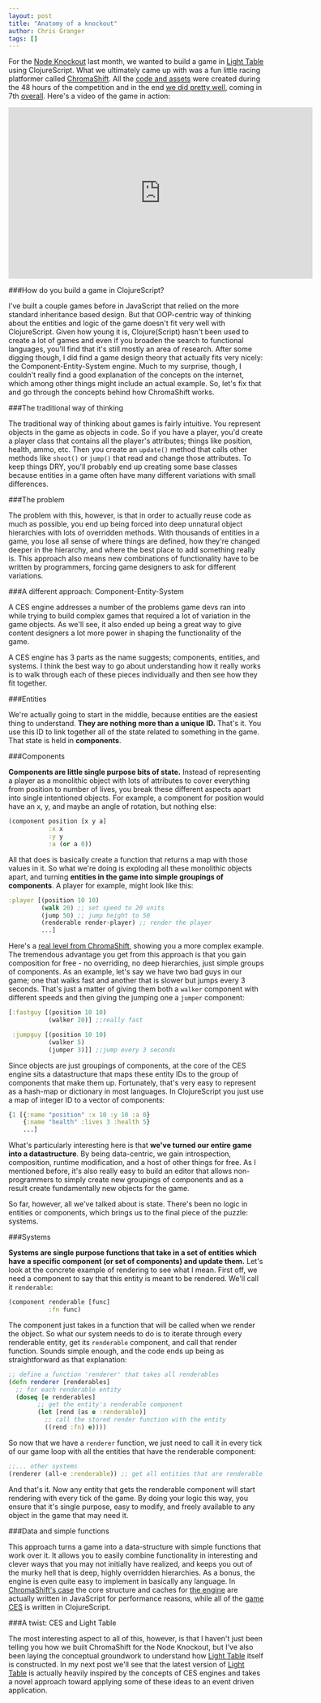 ```yaml
---
layout: post
title: "Anatomy of a knockout"
author: Chris Granger
tags: []
---
```


For the [Node Knockout][nko] last month, we wanted to build a game in [Light Table][lt] using ClojureScript. What we ultimately came up with was a fun little racing platformer called [ChromaShift][cs]. All the [code and assets][csgh] were created during the 48 hours of the competition and in the end [we did pretty well][csnko], coming in 7th [overall][nko-overall]. Here's a video of the game in action:

<iframe width="600" height="338" src="http://www.youtube.com/embed/v09DnU4vQ74" frameborder="0" allowfullscreen></iframe>

###How do you build a game in ClojureScript?

I've built a couple games before in JavaScript that relied on the more standard inheritance based design. But that OOP-centric way of thinking about the entities and logic of the game doesn't fit very well with ClojureScript. Given how young it is, Clojure(Script) hasn't been used to create a lot of games and even if you broaden the search to functional languages, you'll find that it's still mostly an area of research. After some digging though, I did find a game design theory that actually fits very nicely: the Component-Entity-System engine. Much to my surprise, though, I couldn't really find a good explanation of the concepts on the internet, which among other things might include an actual example. So, let's fix that and go through the concepts behind how ChromaShift works.

###The traditional way of thinking

The traditional way of thinking about games is fairly intuitive. You represent objects in the game as objects in code. So if you have a player, you'd create a player class that contains all the player's attributes; things like position, health, ammo, etc. Then you create an `update()` method that calls other methods like `shoot()` or `jump()` that read and change those attributes. To keep things DRY, you'll probably end up creating some base classes because entities in a game often have many different variations with small differences.

###The problem

The problem with this, however, is that in order to actually reuse code as much as possible, you end up being forced into deep unnatural object hierarchies with lots of overridden methods. With thousands of entities in a game, you lose all sense of where things are defined, how they're changed deeper in the hierarchy, and where the best place to add something really is. This approach also means new combinations of functionality have to be written by programmers, forcing game designers to ask for different variations.

###A different approach: Component-Entity-System

A CES engine addresses a number of the problems game devs ran into while trying to build complex games that required a lot of variation in the game objects. As we'll see, it also ended up being a great way to give content designers a lot more power in shaping the functionality of the game.

A CES engine has 3 parts as the name suggests; components, entities, and systems. I think the best way to go about understanding how it really works is to walk through each of these pieces individually and then see how they fit together.

###Entities

We're actually going to start in the middle, because entities are the easiest thing to understand. **They are nothing more than a unique ID.** That's it. You use this ID to link together all of the state related to something in the game. That state is held in **components**.

###Components

**Components are little single purpose bits of state.** Instead of representing a player as a monolithic object with lots of attributes to cover everything from position to number of lives, you break these different aspects apart into single intentioned objects. For example, a component for position would have an x, y, and maybe an angle of rotation, but nothing else:

```clojure
(component position [x y a]
           :x x
           :y y
           :a (or a 0))
```

All that does is basically create a function that returns a map with those values in it. So what we're doing is exploding all these monolithic objects apart, and turning **entities in the game into simple groupings of components**. A player for example, might look like this:

```clojure
:player [(position 10 10)
         (walk 20) ;; set speed to 20 units
         (jump 50) ;; jump height to 50
         (renderable render-player) ;; render the player
         ...]

```
Here's a [real level from ChromaShift][level], showing you a more complex example. The tremendous advantage you get from this approach is that you gain composition for free - no overriding, no deep hierarchies, just simple groups of components. As an example, let's say we have two bad guys in our game; one that walks fast and another that is slower but jumps every 3 seconds. That's just a matter of giving them both a `walker` component with different speeds and then giving the jumping one a `jumper` component:

```clojure
[:fastguy [(position 10 10)
           (walker 20)] ;;really fast

 :jumpguy [(position 10 10)
           (walker 5)
           (jumper 3)]] ;;jump every 3 seconds
```

Since objects are just groupings of components, at the core of the CES engine sits a datastructure that maps these entity IDs to the group of components that make them up. Fortunately, that's very easy to represent as a hash-map or dictionary in most languages. In ClojureScript you just use a map of integer ID to a vector of components:

```clojure
{1 [{:name "position" :x 10 :y 10 :a 0}
    {:name "health" :lives 3 :health 5}
    ...]
```
What's particularly interesting here is that **we've turned our entire game into a datastructure**. By being data-centric, we gain introspection, composition, runtime modification, and a host of other things for free. As I mentioned before, it's also really easy to build an editor that allows non-programmers to simply create new groupings of components and as a result create fundamentally new objects for the game.

So far, however, all we've talked about is state. There's been no logic in entities or components, which brings us to the final piece of the puzzle: systems.

###Systems

**Systems are single purpose functions that take in a set of entities which have a specific component (or set of components) and update them.** Let's look at the concrete example of rendering to see what I mean. First off, we need a component to say that this entity is meant to be rendered. We'll call it `renderable`:

```clojure
(component renderable [func]
           :fn func)
```
The component just takes in a function that will be called when we render the object. So what our system needs to do is to iterate through every renderable entity, get its `renderable` component, and call that render function. Sounds simple enough, and the code ends up being as straightforward as that explanation:

```clojure
;; define a function 'renderer' that takes all renderables
(defn renderer [renderables]
  ;; for each renderable entity
  (doseq [e renderables]
        ;; get the entity's renderable component
        (let [rend (as e :renderable)]
          ;; call the stored render function with the entity
          ((rend :fn) e))))
```

So now that we have a `renderer` function, we just need to call it in every tick of our game loop with all the entities that have the renderable component:

```clojure
;;... other systems
(renderer (all-e :renderable)) ;; get all entities that are renderable
```
And that's it. Now any entity that gets the renderable component will start rendering with every tick of the game. By doing your logic this way, you ensure that it's single purpose, easy to modify, and freely available to any object in the game that may need it.

###Data and simple functions

This approach turns a game into a data-structure with simple functions that work over it. It allows you to easily combine functionality in interesting and clever ways that you may not initially have realized, and keeps you out of the murky hell that is deep, highly overridden hierarchies. As a bonus, the engine is even quite easy to implement in basically any language. In [ChromaShift's case][csgh] the core structure and caches for [the engine][jsg] are actually written in JavaScript for performance reasons, while all of the [game CES][gces] is written in ClojureScript.

###A twist: CES and Light Table

The most interesting aspect to all of this, however, is that I haven't just been telling you how we built ChromaShift for the Node Knockout, but I've also been laying the conceptual groundwork to understand how [Light Table][lt] itself is constructed. In my next post we'll see that the latest version of [Light Table][lt] is actually heavily inspired by the concepts of CES engines and takes a novel approach toward applying some of these ideas to an event driven application.


[nko]: http://nodeknockout.com
[cs]: https://github.com/ibdknox/ChromaShift
[csnko]: http://nodeknockout.com/teams/kodowa
[nko-overall]: http://nodeknockout.com/entries?sort=team
[csgh]: https://github.com/ibdknox/ChromaShift
[jsg]: https://github.com/ibdknox/ChromaShift/blob/master/js/game.js
[gces]: https://github.com/ibdknox/ChromaShift/tree/master/cljs/game
[level]: https://github.com/ibdknox/ChromaShift/blob/master/cljs/game/levels/first.cljs
[lt]: http://www.lighttable.com
